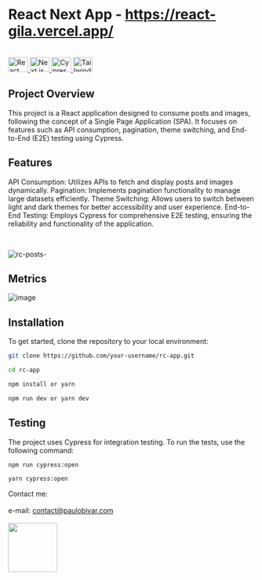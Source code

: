 # React Next App - https://react-gila.vercel.app/
<br>
<a href="https://reactjs.org/" target="_blank">
  <img src="https://cdn.jsdelivr.net/gh/devicons/devicon@latest/icons/react/react-original.svg" alt="React" height="30" width="40" />
</a>
<a href="https://nextjs.org/" target="_blank">
  <img src="https://cdn.jsdelivr.net/gh/devicons/devicon@latest/icons/nextjs/nextjs-original.svg" alt="Next.js" height="30" width="40" />
</a>
<a href="https://nextjs.org/" target="_blank">
  <img src="https://cdn.jsdelivr.net/gh/devicons/devicon@latest/icons/cypressio/cypressio-plain.svg" alt="Cypress" height="30" width="40" />
</a>
<a href="https://nextjs.org/" target="_blank">
  <img src="https://cdn.jsdelivr.net/gh/devicons/devicon@latest/icons/tailwindcss/tailwindcss-original.svg" alt="Tailwind" height="30" width="40" />
</a>


## Project Overview

This project is a React application designed to consume posts and images, following the concept of a Single Page Application (SPA). It focuses on features such as API consumption, pagination, theme switching, and End-to-End (E2E) testing using Cypress.

## Features
API Consumption: Utilizes APIs to fetch and display posts and images dynamically.
Pagination: Implements pagination functionality to manage large datasets efficiently.
Theme Switching: Allows users to switch between light and dark themes for better accessibility and user experience.
End-to-End Testing: Employs Cypress for comprehensive E2E testing, ensuring the reliability and functionality of the application.

</br>

![rc-posts-](https://github.com/bivarz/gila/assets/53359269/2d75a691-185b-4c83-af73-ec071acb0217)

## Metrics

![image](https://github.com/bivarz/gila/assets/53359269/a99a76de-9235-4f65-809a-1c4d19df6070)

	
## Installation

To get started, clone the repository to your local environment:

```bash
git clone https://github.com/your-username/rc-app.git

cd rc-app

npm install or yarn

npm run dev or yarn dev

```

## Testing

The project uses Cypress for integration testing. To run the tests, use the following command:

```bash
npm run cypress:open

yarn cypress:open
````

Contact me:<br><br>
e-mail: contact@paulobivar.com <br><br>
<a href='https://www.linkedin.com/in/paulobivarfilho/' target="_blank">
    <img  src='https://img.shields.io/badge/LinkedIn-0077B5?style=for-the-badge&logo=linkedin&logoColor=white'  width="100"  />
</a>
